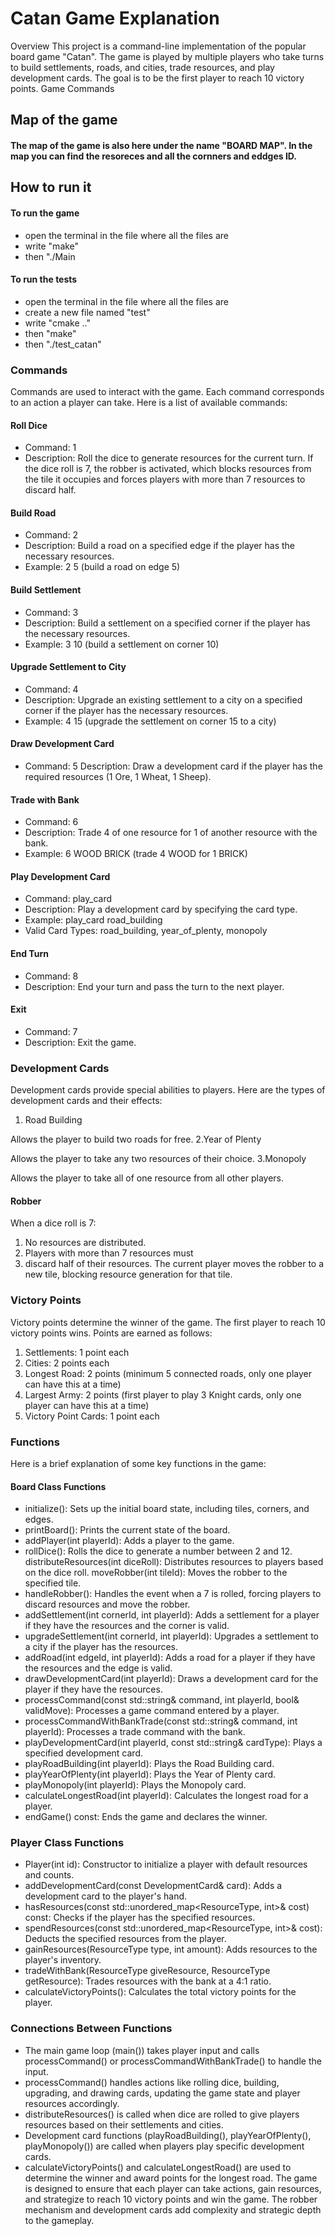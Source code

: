 # Catan Game Explanation
Overview
This project is a command-line implementation of the popular board game "Catan". The game is played by multiple players who take turns to build settlements, roads, and cities, trade resources, and play development cards. The goal is to be the first player to reach 10 victory points.
Game Commands
## Map of the game
#### The map of the game is also here under the name "BOARD MAP". In the map you can find the resoreces and all the cornners and eddges ID.

## How to run it
#### To run the game
- open the terminal in the file where all the files are
- write "make"
- then "./Main
#### To run the tests
- open the terminal in the file where all the files are
- create a new file named "test"
- write "cmake .."
- then "make"
- then "./test_catan"

### Commands
Commands are used to interact with the game. Each command corresponds to an action a player can take. Here is a list of available commands:

#### Roll Dice
- Command: 1
- Description: Roll the dice to generate resources for the current turn. If the dice roll is 7, the robber is activated, which blocks resources from the tile it occupies and forces players with more than 7 resources to discard half.

#### Build Road
- Command: 2
- Description: Build a road on a specified edge if the player has the necessary resources.
- Example: 2 5 (build a road on edge 5)

#### Build Settlement
- Command: 3
- Description: Build a settlement on a specified corner if the player has the necessary resources.
- Example: 3 10 (build a settlement on corner 10)
#### Upgrade Settlement to City
- Command: 4
- Description: Upgrade an existing settlement to a city on a specified corner if the player has the necessary resources.
- Example: 4 15 (upgrade the settlement on corner 15 to a city)
#### Draw Development Card
- Command: 5
Description: Draw a development card if the player has the required resources (1 Ore, 1 Wheat, 1 Sheep).
#### Trade with Bank
- Command: 6 <giveResource> <getResource>
- Description: Trade 4 of one resource for 1 of another resource with the bank.
- Example: 6 WOOD BRICK (trade 4 WOOD for 1 BRICK)
#### Play Development Card
- Command: play_card
- Description: Play a development card by specifying the card type.
- Example: play_card road_building
- Valid Card Types: road_building, year_of_plenty, monopoly
#### End Turn
- Command: 8
- Description: End your turn and pass the turn to the next player.
#### Exit
- Command: 7
- Description: Exit the game.
### Development Cards
Development cards provide special abilities to players. Here are the types of development cards and their effects:

1. Road Building

Allows the player to build two roads for free.
2.Year of Plenty

Allows the player to take any two resources of their choice.
3.Monopoly

Allows the player to take all of one resource from all other players.
#### Robber
When a dice roll is 7:

1. No resources are distributed.
2. Players with more than 7 resources must 
3. discard half of their resources.
The current player moves the robber to a new tile, blocking resource generation for that tile.
### Victory Points
Victory points determine the winner of the game. The first player to reach 10 victory points wins. Points are earned as follows:

1. Settlements: 1 point each
2. Cities: 2 points each
3. Longest Road: 2 points (minimum 5 connected roads, only one player can have this at a time)
4. Largest Army: 2 points (first player to play 3 Knight cards, only one player can have this at a time)
5. Victory Point Cards: 1 point each
### Functions
Here is a brief explanation of some key functions in the game:

#### Board Class Functions
- initialize(): Sets up the initial board state, including tiles, corners, and edges.
- printBoard(): Prints the current state of the board.
- addPlayer(int playerId): Adds a player to the game.
- rollDice(): Rolls the dice to generate a number between 2 and 12.
distributeResources(int diceRoll): Distributes resources to players based on the dice roll.
moveRobber(int tileId): Moves the robber to the specified tile.
- handleRobber(): Handles the event when a 7 is rolled, forcing players to discard resources and move the robber.
- addSettlement(int cornerId, int playerId): Adds a settlement for a player if they have the resources and the corner is valid.
- upgradeSettlement(int cornerId, int playerId): Upgrades a settlement to a city if the player has the resources.
- addRoad(int edgeId, int playerId): Adds a road for a player if they have the resources and the edge is valid.
- drawDevelopmentCard(int playerId): Draws a development card for the player if they have the resources.
- processCommand(const std::string& command, int playerId, bool& validMove): Processes a game command entered by a player.
- processCommandWithBankTrade(const std::string& command, int playerId): Processes a trade command with the bank.
- playDevelopmentCard(int playerId, const std::string& cardType): Plays a specified development card.
- playRoadBuilding(int playerId): Plays the Road Building card.
- playYearOfPlenty(int playerId): Plays the Year of Plenty card.
- playMonopoly(int playerId): Plays the Monopoly card.
- calculateLongestRoad(int playerId): Calculates the longest road for a player.
- endGame() const: Ends the game and declares the winner.
### Player Class Functions
- Player(int id): Constructor to initialize a player with default resources and counts.
- addDevelopmentCard(const DevelopmentCard& card): Adds a development card to the player's hand.
- hasResources(const std::unordered_map<ResourceType, int>& cost) const: Checks if the player has the specified resources.
- spendResources(const std::unordered_map<ResourceType, int>& cost): Deducts the specified resources from the player.
- gainResources(ResourceType type, int amount): Adds resources to the player's inventory.
- tradeWithBank(ResourceType giveResource, ResourceType getResource): Trades resources with the bank at a 4:1 ratio.
- calculateVictoryPoints(): Calculates the total victory points for the player.
### Connections Between Functions
- The main game loop (main()) takes player input and calls processCommand() or processCommandWithBankTrade() to handle the input.
- processCommand() handles actions like rolling dice, building, upgrading, and drawing cards, updating the game state and player resources accordingly.
- distributeResources() is called when dice are rolled to give players resources based on their settlements and cities.
- Development card functions (playRoadBuilding(), playYearOfPlenty(), playMonopoly()) are called when players play specific development cards.
- calculateVictoryPoints() and calculateLongestRoad() are used to determine the winner and award points for the longest road.
The game is designed to ensure that each player can take actions, gain resources, and strategize to reach 10 victory points and win the game. The robber mechanism and development cards add complexity and strategic depth to the gameplay.
